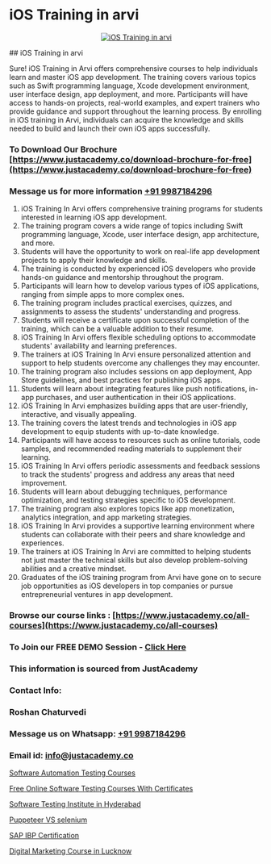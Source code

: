 # iOS Training in arvi

<p align="center">
  <a href="https://justacademy.co/course-detail/ios-training">
    <img src="https://justacademy.co/storage2/course_image/1676636008_course_image.webp" alt="iOS Training in arvi">
  </a>
</p>
## iOS Training in arvi

Sure! iOS Training in Arvi offers comprehensive courses to help individuals learn and master iOS app development. The training covers various topics such as Swift programming language, Xcode development environment, user interface design, app deployment, and more. Participants will have access to hands-on projects, real-world examples, and expert trainers who provide guidance and support throughout the learning process. By enrolling in iOS training in Arvi, individuals can acquire the knowledge and skills needed to build and launch their own iOS apps successfully.
### To Download Our Brochure [https://www.justacademy.co/download-brochure-for-free](https://www.justacademy.co/download-brochure-for-free)
### Message us for more information [+91 9987184296](https://api.whatsapp.com/send?phone=919987184296)
1) iOS Training In Arvi offers comprehensive training programs for students interested in learning iOS app development.
2) The training program covers a wide range of topics including Swift programming language, Xcode, user interface design, app architecture, and more.
3) Students will have the opportunity to work on real-life app development projects to apply their knowledge and skills.
4) The training is conducted by experienced iOS developers who provide hands-on guidance and mentorship throughout the program.
5) Participants will learn how to develop various types of iOS applications, ranging from simple apps to more complex ones.
6) The training program includes practical exercises, quizzes, and assignments to assess the students' understanding and progress.
7) Students will receive a certificate upon successful completion of the training, which can be a valuable addition to their resume.
8) iOS Training In Arvi offers flexible scheduling options to accommodate students' availability and learning preferences.
9) The trainers at iOS Training In Arvi ensure personalized attention and support to help students overcome any challenges they may encounter.
10) The training program also includes sessions on app deployment, App Store guidelines, and best practices for publishing iOS apps.
11) Students will learn about integrating features like push notifications, in-app purchases, and user authentication in their iOS applications.
12) iOS Training In Arvi emphasizes building apps that are user-friendly, interactive, and visually appealing.
13) The training covers the latest trends and technologies in iOS app development to equip students with up-to-date knowledge.
14) Participants will have access to resources such as online tutorials, code samples, and recommended reading materials to supplement their learning.
15) iOS Training In Arvi offers periodic assessments and feedback sessions to track the students' progress and address any areas that need improvement.
16) Students will learn about debugging techniques, performance optimization, and testing strategies specific to iOS development.
17) The training program also explores topics like app monetization, analytics integration, and app marketing strategies.
18) iOS Training In Arvi provides a supportive learning environment where students can collaborate with their peers and share knowledge and experiences.
19) The trainers at iOS Training In Arvi are committed to helping students not just master the technical skills but also develop problem-solving abilities and a creative mindset.
20) Graduates of the iOS training program from Arvi have gone on to secure job opportunities as iOS developers in top companies or pursue entrepreneurial ventures in app development.

### Browse our course links : [https://www.justacademy.co/all-courses](https://www.justacademy.co/all-courses) 
### To Join our FREE DEMO Session - [Click Here](https://www.justacademy.co/register-for-course-demo)


### This information is sourced from JustAcademy
### Contact Info:
### Roshan Chaturvedi
### Message us on Whatsapp: [+91 9987184296](https://api.whatsapp.com/send?phone=919987184296)
### Email id: [info@justacademy.co](mailto:info@justacademy.co)
                
[Software Automation Testing Courses](https://www.linkedin.com/pulse/software-automation-testing-courses-justacademy-ahmedabad-tomse?trackingId=Lj5uLJ%2F1nsuj2IC1pWBkBQ%3D%3D&lipi=urn%3Ali%3Apage%3Ad_flagship3_company_admin%3BsgxkE5t4R9iHWE9515x%2Fgw%3D%3D)

[Free Online Software Testing Courses With Certificates](https://www.linkedin.com/pulse/free-online-software-testing-courses-certificates-v4fec?trackingId=r%2FfHvLCRxso1rXfxK3fh%2Fg%3D%3D&lipi=urn%3Ali%3Apage%3Ad_flagship3_company_admin%3BHOARzOn6RjSLHiGUJj0uqA%3D%3D)

[Software Testing Institute in Hyderabad](https://medium.com/@akanshapatil/software-testing-institute-in-hyderabad-41a577b2ed69)

[Puppeteer VS selenium](https://medium.com/@abhidnya.1068/puppeteer-vs-selenium-7090f8e52071)

[SAP IBP Certification](https://justacademyin.github.io/justacademy/sap-ibp-certification)

[Digital Marketing Course in Lucknow](https://justacademyin.github.io/justacademy/digital-marketing-course-in-lucknow)

